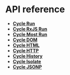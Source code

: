 # API reference

- **[Cycle Run](run.html)**
- **[Cycle RxJS Run](rxjs-run.html)**
- **[Cycle Most Run](most-run.html)**
- **[Cycle DOM](dom.html)**
- **[Cycle HTML](html.html)**
- **[Cycle HTTP](http.html)**
- **[Cycle History](history.html)**
- **[Cycle Isolate](isolate.html)**
- **[Cycle JSONP](jsonp.html)**